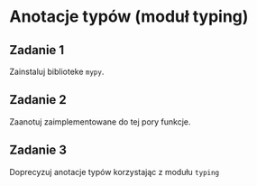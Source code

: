 # Anotacje typów (moduł typing)

## Zadanie 1
Zainstaluj biblioteke `mypy`.

## Zadanie 2
Zaanotuj zaimplementowane do tej pory funkcje.

## Zadanie 3
Doprecyzuj anotacje typów korzystając z modułu `typing`
